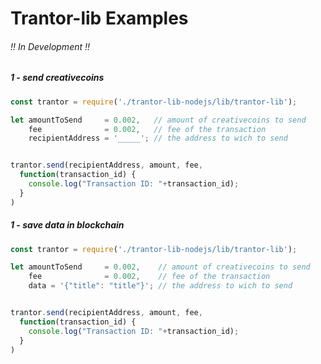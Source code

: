 # Trantor-lib Examples
###### !! In Development !!


##### 1 - send creativecoins

```js
const trantor = require('./trantor-lib-nodejs/lib/trantor-lib');

let amountToSend     = 0.002,   // amount of creativecoins to send
    fee              = 0.002,   // fee of the transaction
    recipientAddress = '_____'; // the address to wich to send


trantor.send(recipientAddress, amount, fee,
  function(transaction_id) {
    console.log("Transaction ID: "+transaction_id);
  }
)

```

##### 1 - save data in blockchain

```js
const trantor = require('./trantor-lib-nodejs/lib/trantor-lib');

let amountToSend     = 0.002,    // amount of creativecoins to send
    fee              = 0.002,    // fee of the transaction
    data = '{"title": "title"}'; // the address to wich to send


trantor.send(recipientAddress, amount, fee,
  function(transaction_id) {
    console.log("Transaction ID: "+transaction_id);
  }
)

```
